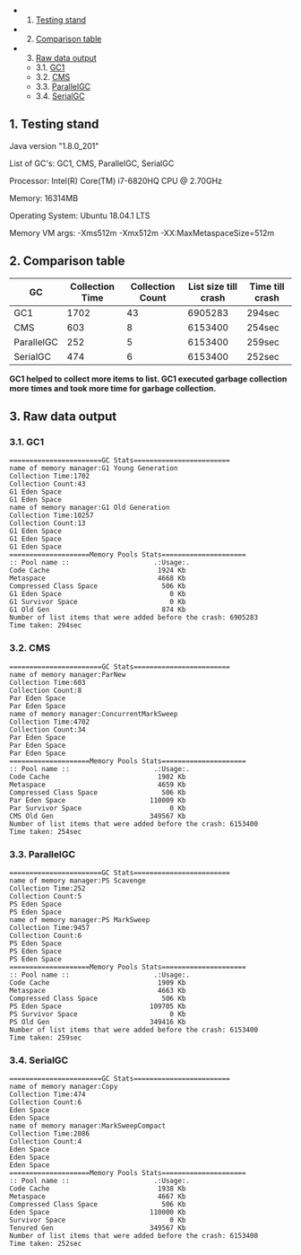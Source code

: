 <!-- vscode-markdown-toc -->
* 1. [Testing stand](#Testingstand)
* 2. [Comparison table](#Comparisontable)
* 3. [Raw data output](#Rawdataoutput)
	* 3.1. [GC1](#GC1)
	* 3.2. [CMS](#CMS)
	* 3.3. [ParallelGC](#ParallelGC)
	* 3.4. [SerialGC](#SerialGC)

<!-- vscode-markdown-toc-config
	numbering=true
	autoSave=true
	/vscode-markdown-toc-config -->
<!-- /vscode-markdown-toc -->

##  1. <a name='Testingstand'></a>Testing stand

Java version "1.8.0_201"

List of GC's: GC1, CMS, ParallelGC, SerialGC

Processor:	Intel(R) Core(TM) i7-6820HQ CPU @ 2.70GHz

Memory:	16314MB

Operating System:	Ubuntu 18.04.1 LTS

Memory VM args: -Xms512m -Xmx512m -XX:MaxMetaspaceSize=512m


##  2. <a name='Comparisontable'></a>Comparison table

|GC         |Collection Time   |Collection Count   |List size till crash   |Time till crash   |
|-----------|------------------|-------------------|-----------------------|------------------|
|GC1        |1702              |43                 |6905283                |294sec            |
|CMS        |603               |8                  |6153400                |254sec            |
|ParallelGC |252               |5                  |6153400                |259sec            |
|SerialGC   |474               |6                  |6153400                |252sec            |

**GC1 helped to collect more items to list. GC1 executed garbage collection more times and took more time for garbage collection.**


##  3. <a name='Rawdataoutput'></a>Raw data output

###  3.1. <a name='GC1'></a>GC1
~~~
=======================GC Stats========================
name of memory manager:G1 Young Generation
Collection Time:1702
Collection Count:43
G1 Eden Space
G1 Eden Space
name of memory manager:G1 Old Generation
Collection Time:10257
Collection Count:13
G1 Eden Space
G1 Eden Space
G1 Eden Space
====================Memory Pools Stats=====================
:: Pool name ::                     .:Usage:.
Code Cache                           1924 Kb
Metaspace                            4668 Kb
Compressed Class Space                506 Kb
G1 Eden Space                           0 Kb
G1 Survivor Space                       0 Kb
G1 Old Gen                            874 Kb
Number of list items that were added before the crash: 6905283
Time taken: 294sec
~~~

###  3.2. <a name='CMS'></a>CMS

~~~
=======================GC Stats========================
name of memory manager:ParNew
Collection Time:603
Collection Count:8
Par Eden Space
Par Eden Space
name of memory manager:ConcurrentMarkSweep
Collection Time:4702
Collection Count:34
Par Eden Space
Par Eden Space
Par Eden Space
====================Memory Pools Stats=====================
:: Pool name ::                     .:Usage:.
Code Cache                           1902 Kb
Metaspace                            4659 Kb
Compressed Class Space                506 Kb
Par Eden Space                     110009 Kb
Par Survivor Space                      0 Kb
CMS Old Gen                        349567 Kb
Number of list items that were added before the crash: 6153400
Time taken: 254sec
~~~

###  3.3. <a name='ParallelGC'></a>ParallelGC

~~~
=======================GC Stats========================
name of memory manager:PS Scavenge
Collection Time:252
Collection Count:5
PS Eden Space
PS Eden Space
name of memory manager:PS MarkSweep
Collection Time:9457
Collection Count:6
PS Eden Space
PS Eden Space
PS Eden Space
====================Memory Pools Stats=====================
:: Pool name ::                     .:Usage:.
Code Cache                           1909 Kb
Metaspace                            4663 Kb
Compressed Class Space                506 Kb
PS Eden Space                      109705 Kb
PS Survivor Space                       0 Kb
PS Old Gen                         349416 Kb
Number of list items that were added before the crash: 6153400
Time taken: 259sec
~~~

###  3.4. <a name='SerialGC'></a>SerialGC

~~~
=======================GC Stats========================
name of memory manager:Copy
Collection Time:474
Collection Count:6
Eden Space
Eden Space
name of memory manager:MarkSweepCompact
Collection Time:2086
Collection Count:4
Eden Space
Eden Space
Eden Space
====================Memory Pools Stats=====================
:: Pool name ::                     .:Usage:.
Code Cache                           1938 Kb
Metaspace                            4667 Kb
Compressed Class Space                506 Kb
Eden Space                         110000 Kb
Survivor Space                          0 Kb
Tenured Gen                        349567 Kb
Number of list items that were added before the crash: 6153400
Time taken: 252sec
~~~
